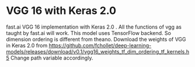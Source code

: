 # VGG 16 with Keras 2.0
fast.ai VGG 16 implementation with Keras 2.0 .
All the functions of vgg as taught by fast.ai will work.
This model uses TensorFlow backend. So dimension ordering is different from theano.
Download the weights of VGG in Keras 2.0 from https://github.com/fchollet/deep-learning-models/releases/download/v0.1/vgg16_weights_tf_dim_ordering_tf_kernels.h5
Change path variable accordingly.
